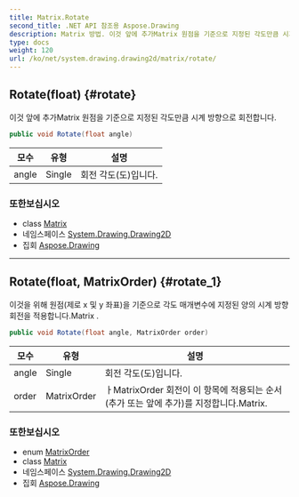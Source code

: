 ```yaml
---
title: Matrix.Rotate
second_title: .NET API 참조용 Aspose.Drawing
description: Matrix 방법. 이것 앞에 추가Matrix 원점을 기준으로 지정된 각도만큼 시계 방향으로 회전합니다.
type: docs
weight: 120
url: /ko/net/system.drawing.drawing2d/matrix/rotate/
---
```

## Rotate(float) {#rotate}

이것 앞에 추가Matrix 원점을 기준으로 지정된 각도만큼 시계 방향으로 회전합니다.

```csharp
public void Rotate(float angle)
```

| 모수 | 유형 | 설명 |
| --- | --- | --- |
| angle | Single | 회전 각도(도)입니다. |

### 또한보십시오

* class [Matrix](../)
* 네임스페이스 [System.Drawing.Drawing2D](../../matrix/)
* 집회 [Aspose.Drawing](../../../)

---

## Rotate(float, MatrixOrder) {#rotate_1}

이것을 위해 원점(제로 x 및 y 좌표)을 기준으로 각도 매개변수에 지정된 양의 시계 방향 회전을 적용합니다.Matrix .

```csharp
public void Rotate(float angle, MatrixOrder order)
```

| 모수 | 유형 | 설명 |
| --- | --- | --- |
| angle | Single | 회전 각도(도)입니다. |
| order | MatrixOrder | ㅏMatrixOrder 회전이 이 항목에 적용되는 순서(추가 또는 앞에 추가)를 지정합니다.Matrix. |

### 또한보십시오

* enum [MatrixOrder](../../matrixorder/)
* class [Matrix](../)
* 네임스페이스 [System.Drawing.Drawing2D](../../matrix/)
* 집회 [Aspose.Drawing](../../../)


